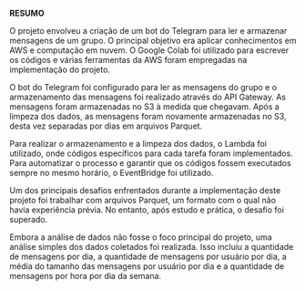 **RESUMO**

O projeto envolveu a criação de um bot do Telegram para ler e armazenar mensagens de um grupo. O principal objetivo era aplicar conhecimentos em AWS e computação em nuvem. O Google Colab foi utilizado para escrever os códigos e várias ferramentas da AWS foram empregadas na implementação do projeto.

O bot do Telegram foi configurado para ler as mensagens do grupo e o armazenamento das mensagens foi realizado através do API Gateway. As mensagens foram armazenadas no S3 à medida que chegavam. Após a limpeza dos dados, as mensagens foram novamente armazenadas no S3, desta vez separadas por dias em arquivos Parquet.

Para realizar o armazenamento e a limpeza dos dados, o Lambda foi utilizado, onde códigos específicos para cada tarefa foram implementados. Para automatizar o processo e garantir que os códigos fossem executados sempre no mesmo horário, o EventBridge foi utilizado.

Um dos principais desafios enfrentados durante a implementação deste projeto foi trabalhar com arquivos Parquet, um formato com o qual não havia experiência prévia. No entanto, após estudo e prática, o desafio foi superado.

Embora a análise de dados não fosse o foco principal do projeto, uma análise simples dos dados coletados foi realizada. Isso incluiu a quantidade de mensagens por dia, a quantidade de mensagens por usuário por dia, a média do tamanho das mensagens por usuário por dia e a quantidade de mensagens por hora por dia da semana.
